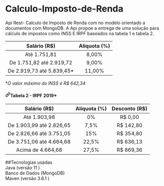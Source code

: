 <h1> Calculo-Imposto-de-Renda</h1>
Api Rest- Calculo de Imposto de Renda com no modelo orientado a documentos com MongoDB.
A Api propoe a entrega de uma solução para cálculo de impostos como INSS E IRPF baseados na tabela 1 e tabela 2.
<br/>
<table>
<thead>
<tr>
<th align="center">Salário (R$)</th>
<th align="center">Alíquota (%)</th>
</tr>
</thead>
<tbody>
<tr>
<td align="center">Até 1.751,81</td>
<td align="center">8,00%</td>
</tr>
<tr>
<td align="center">De 1.751,82 até 2.919,72</td>
<td align="center">9,00%</td>
</tr>
<tr>
<td align="center">De 2.919,73 até 5.839,45*</td>
<td align="center">11,00%</td>
</tr>
</tbody>
</table>
<p dir="auto">*<em>O valor máximo do INSS é R$ 642,34</em></p>
<h4 dir="auto"><a id="user-content-tabela-2---irpf-2019" class="anchor" aria-hidden="true" href="#tabela-2---irpf-2019"><svg class="octicon octicon-link" viewBox="0 0 16 16" version="1.1" width="16" height="16" aria-hidden="true"><path fill-rule="evenodd" d="M7.775 3.275a.75.75 0 001.06 1.06l1.25-1.25a2 2 0 112.83 2.83l-2.5 2.5a2 2 0 01-2.83 0 .75.75 0 00-1.06 1.06 3.5 3.5 0 004.95 0l2.5-2.5a3.5 3.5 0 00-4.95-4.95l-1.25 1.25zm-4.69 9.64a2 2 0 010-2.83l2.5-2.5a2 2 0 012.83 0 .75.75 0 001.06-1.06 3.5 3.5 0 00-4.95 0l-2.5 2.5a3.5 3.5 0 004.95 4.95l1.25-1.25a.75.75 0 00-1.06-1.06l-1.25 1.25a2 2 0 01-2.83 0z"></path></svg></a>Tabela 2 - IRPF 2019*</h4>
<table>
<thead>
<tr>
<th align="center">Salário (R$)</th>
<th align="center">Alíquota (%)</th>
<th align="center">Desconto (R$)</th>
</tr>
</thead>
<tbody>
<tr>
<td align="center">Até 1.903,98</td>
<td align="center">0%</td>
<td align="center">R$ 0,00</td>
</tr>
<tr>
<td align="center">De 1.903,99 até 2.826,65</td>
<td align="center">7,5%</td>
<td align="center">R$ 142,80</td>
</tr>
<tr>
<td align="center">De 2.826,66 até 3.751,05</td>
<td align="center">15%</td>
<td align="center">R$ 354,80</td>
</tr>
<tr>
<td align="center">De 3.751,06 até 4.664,68</td>
<td align="center">22,5%</td>
<td align="center">R$ 636,13</td>
</tr>
<tr>
<td align="center">Acima de 4.664,68</td>
<td align="center">27,5%</td>
<td align="center">R$ 869,36</td>
</tr>
</tbody>
</table>
	
	
	
	

##Tecnologias usadas<br/>
Java (versão 11 )<br/>
Banco de Dados (MongoDB)<br/>
Maven (versão 3.6.1 )<br/>
